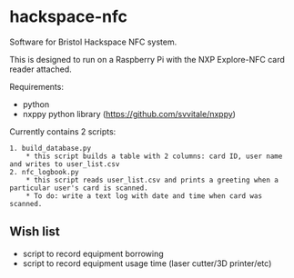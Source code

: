 # hackspace-nfc
Software for Bristol Hackspace NFC system.

This is designed to run on a Raspberry Pi with the NXP Explore-NFC card reader attached.

Requirements:
* python
* nxppy python library (https://github.com/svvitale/nxppy)

Currently contains 2 scripts:

	1. build_database.py
		* this script builds a table with 2 columns: card ID, user name and writes to user_list.csv
	2. nfc_logbook.py
		* this script reads user_list.csv and prints a greeting when a particular user's card is scanned.
		* To do: write a text log with date and time when card was scanned.

## Wish list

* script to record equipment borrowing
* script to record equipment usage time (laser cutter/3D printer/etc)